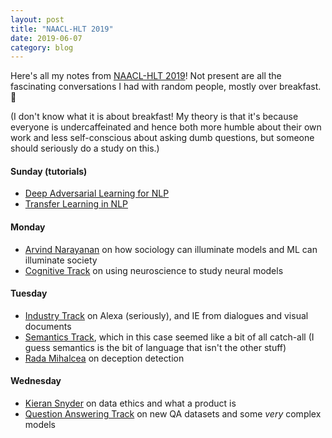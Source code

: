 ```yaml
---
layout: post
title: "NAACL-HLT 2019"
date: 2019-06-07
category: blog
---
```


Here's all my notes from [NAACL-HLT 2019](https://naacl2019.org/)!
Not present are all the fascinating conversations I had with random people, mostly over breakfast. :pancakes:

(I don't know what it is about breakfast!  My theory is that it's because everyone is undercaffeinated and hence both more humble about their own work and less self-conscious about asking dumb questions, but someone should seriously do a study on this.)


#### Sunday (tutorials)
* [Deep Adversarial Learning for NLP](https://www.april.sh/blog/2019/06/02/adversarial)
* [Transfer Learning in NLP](https://www.april.sh/blog/2019/06/02/transfer)

#### Monday
* [Arvind Narayanan](https://www.april.sh/blog/2019/06/03/arvind-narayanan) on how sociology can illuminate models and ML can illuminate society
* [Cognitive Track](https://www.april.sh/blog/2019/06/03/cognitive) on using neuroscience to study neural models

#### Tuesday
* [Industry Track](https://www.april.sh/blog/2019/06/04/industry) on Alexa (seriously), and IE from dialogues and visual documents 
* [Semantics Track](https://www.april.sh/blog/2019/06/04/semantics), which in this case seemed like a bit of all catch-all (I guess semantics is the bit of language that isn't the other stuff)
* [Rada Mihalcea](https://www.april.sh/blog/2019/06/04/rada-mihalcea) on deception detection

#### Wednesday
* [Kieran Snyder](https://www.april.sh/blog/2019/06/05/kieran-snyder) on data ethics and what a product is
* [Question Answering Track](https://www.april.sh/blog/2019/06/05/question-answering) on new QA datasets and some *very* complex models
